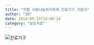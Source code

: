 ```yaml
---
title: "치협 사랑나눔의사회에 진료기구 기증식"
author: "IO"
date: 2014-09-15T14:08:24
category: "보도자료"
---
```


![진료기구](/files/attach/images/1661/375/032/7d77e118a076d12b497a0ef95e9b7095.jpg)
